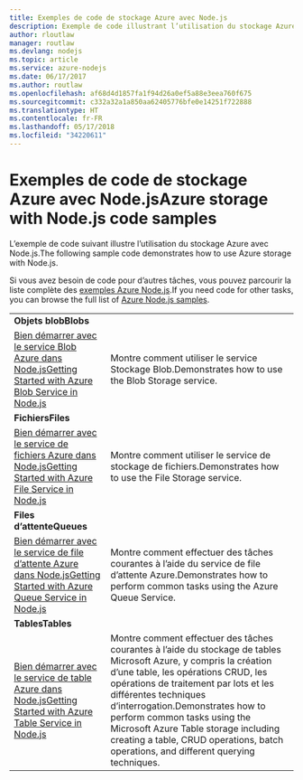 ```yaml
---
title: Exemples de code de stockage Azure avec Node.js
description: Exemple de code illustrant l’utilisation du stockage Azure avec Node.js.
author: rloutlaw
manager: routlaw
ms.devlang: nodejs
ms.topic: article
ms.service: azure-nodejs
ms.date: 06/17/2017
ms.author: routlaw
ms.openlocfilehash: af68d4d1857fa1f94d26a0ef5a88e3eea760f675
ms.sourcegitcommit: c332a32a1a850aa62405776bfe0e14251f722888
ms.translationtype: HT
ms.contentlocale: fr-FR
ms.lasthandoff: 05/17/2018
ms.locfileid: "34220611"
---
```

# <a name="azure-storage-with-nodejs-code-samples"></a><span data-ttu-id="d3586-103">Exemples de code de stockage Azure avec Node.js</span><span class="sxs-lookup"><span data-stu-id="d3586-103">Azure storage with Node.js code samples</span></span>

<span data-ttu-id="d3586-104">L’exemple de code suivant illustre l’utilisation du stockage Azure avec Node.js.</span><span class="sxs-lookup"><span data-stu-id="d3586-104">The following sample code demonstrates how to use Azure storage with Node.js.</span></span>

<span data-ttu-id="d3586-105">Si vous avez besoin de code pour d’autres tâches, vous pouvez parcourir la liste complète des [exemples Azure Node.js](https://azure.microsoft.com/resources/samples/?term=nodejs).</span><span class="sxs-lookup"><span data-stu-id="d3586-105">If you need code for other tasks, you can browse the full list of [Azure Node.js samples](https://azure.microsoft.com/resources/samples/?term=nodejs).</span></span>


| | |
|---|---|
| <span data-ttu-id="d3586-106">**Objets blob**</span><span class="sxs-lookup"><span data-stu-id="d3586-106">**Blobs**</span></span> ||
| [<span data-ttu-id="d3586-107">Bien démarrer avec le service Blob Azure dans Node.js</span><span class="sxs-lookup"><span data-stu-id="d3586-107">Getting Started with Azure Blob Service in Node.js</span></span>](https://github.com/Azure-Samples/storage-blob-node-getting-started) | <span data-ttu-id="d3586-108">Montre comment utiliser le service Stockage Blob.</span><span class="sxs-lookup"><span data-stu-id="d3586-108">Demonstrates how to use the Blob Storage service.</span></span> |
| <span data-ttu-id="d3586-109">**Fichiers**</span><span class="sxs-lookup"><span data-stu-id="d3586-109">**Files**</span></span> ||
| [<span data-ttu-id="d3586-110">Bien démarrer avec le service de fichiers Azure dans Node.js</span><span class="sxs-lookup"><span data-stu-id="d3586-110">Getting Started with Azure File Service in Node.js</span></span>](https://azure.microsoft.com/resources/samples/storage-file-node-getting-started/) | <span data-ttu-id="d3586-111">Montre comment utiliser le service de stockage de fichiers.</span><span class="sxs-lookup"><span data-stu-id="d3586-111">Demonstrates how to use the File Storage service.</span></span> |
| <span data-ttu-id="d3586-112">**Files d’attente**</span><span class="sxs-lookup"><span data-stu-id="d3586-112">**Queues**</span></span> ||
| [<span data-ttu-id="d3586-113">Bien démarrer avec le service de file d’attente Azure dans Node.js</span><span class="sxs-lookup"><span data-stu-id="d3586-113">Getting Started with Azure Queue Service in Node.js</span></span>](https://azure.microsoft.com/resources/samples/storage-queue-node-getting-started/) | <span data-ttu-id="d3586-114">Montre comment effectuer des tâches courantes à l’aide du service de file d’attente Azure.</span><span class="sxs-lookup"><span data-stu-id="d3586-114">Demonstrates how to perform common tasks using the Azure Queue Service.</span></span> |
| <span data-ttu-id="d3586-115">**Tables**</span><span class="sxs-lookup"><span data-stu-id="d3586-115">**Tables**</span></span> ||
| [<span data-ttu-id="d3586-116">Bien démarrer avec le service de table Azure dans Node.js</span><span class="sxs-lookup"><span data-stu-id="d3586-116">Getting Started with Azure Table Service in Node.js</span></span>](https://azure.microsoft.com/resources/samples/storage-table-node-getting-started/) | <span data-ttu-id="d3586-117">Montre comment effectuer des tâches courantes à l’aide du stockage de tables Microsoft Azure, y compris la création d’une table, les opérations CRUD, les opérations de traitement par lots et les différentes techniques d’interrogation.</span><span class="sxs-lookup"><span data-stu-id="d3586-117">Demonstrates how to perform common tasks using the Microsoft Azure Table storage including creating a table, CRUD operations, batch operations, and different querying techniques.</span></span> |
